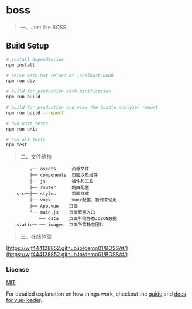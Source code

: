 # boss

> 一、Just like BOSS

## Build Setup

``` bash
# install dependencies
npm install

# serve with hot reload at localhost:8080
npm run dev

# build for production with minification
npm run build

# build for production and view the bundle analyzer report
npm run build --report

# run unit tests
npm run unit

# run all tests
npm test
```

> 二、文件结构

```shell
	     ┌── assets      资源文件
	     ├── components  页面以及组件
	     ├── js          插件和工具
	     ├── router      路由配置
	src──├── styles      页面样式
	     ├── vuex        vuex配置，暂时未使用
	     ├── App.vue 	页面
	     └── main.js  	页面配置入口
	        ┌── data    页面所需静态JOSON数据
	static──├── images  页面所需静态图片

```

> 三、在线体验

[https://wjf444128852.github.io/demo01/BOSS/#/](https://wjf444128852.github.io/demo01/BOSS/#/)

### License

[MIT](http://opensource.org/licenses/MIT)

For detailed explanation on how things work, checkout the [guide](http://vuejs-templates.github.io/webpack/) and [docs for vue-loader](http://vuejs.github.io/vue-loader).

